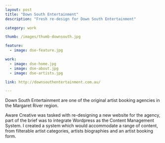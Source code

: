 ```yaml
---
layout: post
title: "Down South Entertainment"
description: "Fresh re-design for Down South Entertainment"

category: work

thumb: /images/thumb-downsouth.jpg

feature:
  - image: dse-feature.jpg

work:
  - image: dse-home.jpg
  - image: dse-about.jpg
  - image: dse-artists.jpg

link: http://downsouthentertainment.com.au/

---
```


Down South Entertainment are one of the original artist booking agencies in the Margaret River region.

Aware Creative was tasked with re-designing a new website for the agency, part of the brief was to integrate Wordpress as the Content Management System. I created a system which would accommodate a range of content, from filterable artist categories, artists biographies and an artist booking form.